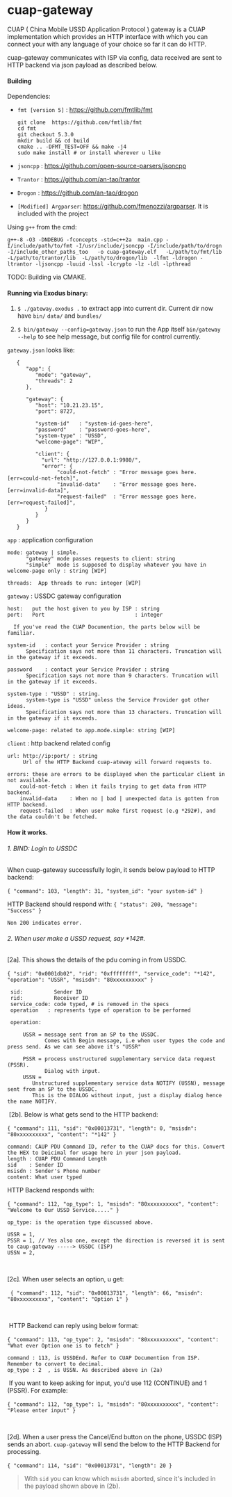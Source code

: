 # cuap-gateway
CUAP ( China Mobile USSD Application Protocol ) gateway is a CUAP implementation which provides an HTTP interface with which you can connect
your with any language of your choice so far it can do HTTP.

cuap-gateway communicates with ISP via config, data received are sent to HTTP backend via json payload as described below.

#### Building

Dependencies:

- `fmt [version 5]`    :  https://github.com/fmtlib/fmt

  ```
  git clone  https://github.com/fmtlib/fmt
  cd fmt
  git checkout 5.3.0
  mkdir build && cd build
  cmake .. -DFMT_TEST=OFF && make -j4 
  sudo make install # or install wherever u like
  ```

- `jsoncpp`    :  https://github.com/open-source-parsers/jsoncpp

- `Trantor`    :  https://github.com/an-tao/trantor

- `Drogon`      :  https://github.com/an-tao/drogon

- `[Modified] Argparser`:  https://github.com/fmenozzi/argparser. It is included with the project



Using `g++` from the cmd:

`g++-8 -O3 -DNDEBUG -fconcepts -std=c++2a  main.cpp -I/include/path/to/fmt -I/usr/include/jsoncpp -I/include/path/to/drogn -I/include_other_paths_too   -o cuap-gateway.elf   -L/path/to/fmt/lib  -L/path/to/trantor/lib  -L/path/to/drogon/lib  -lfmt -ldrogon -ltrantor -ljsoncpp -luuid -lssl -lcrypto -lz -ldl -lpthread`

TODO: Building via CMAKE.



#### Running via Exodus binary:

   1. `$ ./gateway.exodus .`
      to extract app into current dir. Current dir now have `bin/` `data/` and `bundles/`

      
      
   2. `$ bin/gateway --config=gateway.json`  to run the App itself
      `bin/gateway --help` to see help message, but config file for control currently.



`gateway.json` looks like:

```
   {
      "app": {
         "mode": "gateway",
         "threads": 2
      },

      "gateway": {
         "host": "10.21.23.15",
         "port": 8727,

         "system-id"   : "system-id-goes-here",
         "password"    : "password-goes-here",
         "system-type" : "USSD",
         "welcome-page": "WIP",

         "client": {
           "url": "http://127.0.0.1:9980/",
           "error": {
            	"could-not-fetch" : "Error message goes here. [err=could-not-fetch]",
            	"invalid-data"    : "Error message goes here. [err=invalid-data]",
            	"request-failed"  : "Error message goes here. [err=request-failed]",
            }
         }
      }
   }
```



   `app` : application configuration

    mode: gateway | simple.
          "gateway" mode passes requests to client: string
          "simple"  mode is supposed to display whatever you have in welcome-page only : string [WIP]
    
    threads:  App threads to run: integer [WIP]

   


`gateway` : USSDC gateway configuration

    host:   put the host given to you by ISP : string
    port:   Port                             : integer
    
      If you've read the CUAP Documention, the parts below will be familiar.
    
    system-id   : contact your Service Provider : string
          Specification says not more than 11 characters. Truncation will in the gateway if it exceeds.
    
    password    : contact your Service Provider : string
          Specification says not more than 9 characters. Truncation will in the gateway if it exceeds.
    
    system-type : "USSD" : string.
          system-type is "USSD" unless the Service Provider got other ideas.
          Specification says not more than 13 characters. Truncation will in the gateway if it exceeds.
    
    welcome-page: related to app.mode.simple: string [WIP]

   `client` :  http backend related config

```
url: http://ip:port/ : string
	 Url of the HTTP Backend cuap-ateway will forward requests to.

errors: these are errors to be displayed when the particular client in not available.
	could-not-fetch : When it fails trying to get data from HTTP backend.
    invalid-data    : When no | bad | unexpected data is gotten from HTTP backend.
    request-failed  : When user make first request (e.g *292#), and the data couldn't be fetched.
```



#### How it works.



###### 1. BIND: Login to USSDC

When cuap-gateway successfully login, it sends below payload to HTTP backend:

​	    `{ "command": 103, "length": 31, "system_id": "your system-id" }`



 HTTP Backend should respond with:  `{ "status": 200, "message": "Success" }`

    Non 200 indicates error.

 




###### 2. When user make a USSD request, say *142#.

   

   [2a]. This shows the details of the pdu coming in from USSDC.

​		`{ "sid": "0x0001db02", "rid": "0xffffffff", "service_code": "*142", "operation": "USSR", "msisdn": "80xxxxxxxxxx" }`

   ```
    sid:          Sender ID
    rid:          Receiver ID
    service_code: code typed, # is removed in the specs
    operation   : represents type of operation to be performed
   ```

     operation:
     
         USSR = message sent from an SP to the USSDC.
                Comes with Begin message, i.e when user types the code and press send. As we can see above it's "USSR"
        
         PSSR = process unstructured supplementary service data request (PSSR).
                Dialog with input.
         USSN =
            Unstructured supplementary service data NOTIFY (USSN), message sent from an SP to the USSDC.
            This is the DIALOG without input, just a display dialog hence the name NOTIFY.

   




​	[2b]. Below is what gets send to the HTTP backend:

​			`{ "command": 111, "sid": "0x00013731", "length": 0, "msisdn": "80xxxxxxxxxx", "content": "*142" }`						

```
command: CAUP PDU Command ID, refer to the CUAP docs for this. Convert the HEX to Deicimal for usage here in your json payload.
length : CUAP PDU Command Length
sid    : Sender ID
msisdn : Sender's Phone number
content: What user typed
```



HTTP Backend responds with:

​	 `{ "command": 112, "op_type": 1, "msisdn": "80xxxxxxxxxx", "content": "Welcome to Our USSD Service....." }`

```
op_type: is the operation type discussed above.

USSR = 1,
PSSR = 1, // Yes also one, except the direction is reversed it is sent to caup-gateway -----> USSDC (ISP)
USSN = 2,
```

   

​	

[2c]. When user selects an option, u get:

​       ` { "command": 112, "sid": "0x00013731", "length": 66, "msisdn": "80xxxxxxxxxx", "content": "Option 1" }`

​	

​		HTTP Backend can reply using below format:

​		`{ "command": 113, "op_type": 2, "msisdn": "80xxxxxxxxxx", "content": "What ever Option one is to fetch" }`

```
command : 113, is USSDEnd. Refer to CUAP Documention from ISP. Remember to convert to decimal.
op_type : 2  , is USSN. As described above in (2a)
```



​	  If you want to keep asking for input, you'd use 112 (CONTINUE) and 1 (PSSR). For example:

​			`{ "command": 112, "op_type": 1, "msisdn": "80xxxxxxxxxx", "content": "Please enter input" }`



​	

[2d]. When a user press the Cancel/End button on the phone, USSDC (ISP) sends an abort. `cuap-gateway` will send the below to the HTTP Backend for processing.

​	`{ "command": 114, "sid": "0x00013731", "length": 20 }`

> With `sid` you can know which `msisdn` aborted, since it's included in the payload shown above in (2b).